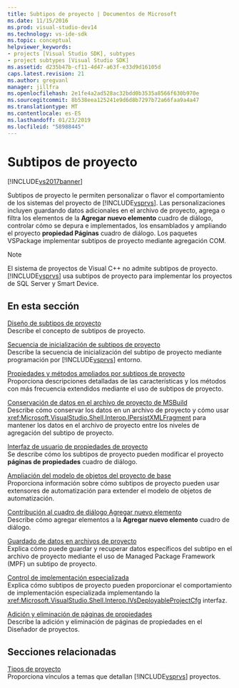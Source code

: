 ```yaml
---
title: Subtipos de proyecto | Documentos de Microsoft
ms.date: 11/15/2016
ms.prod: visual-studio-dev14
ms.technology: vs-ide-sdk
ms.topic: conceptual
helpviewer_keywords:
- projects [Visual Studio SDK], subtypes
- project subtypes [Visual Studio SDK]
ms.assetid: d235b47b-cf11-4d47-a63f-e33d9d16105d
caps.latest.revision: 21
ms.author: gregvanl
manager: jillfra
ms.openlocfilehash: 2e1fe4a2ad528ac32bdd0b3535a8566f630b970e
ms.sourcegitcommit: 8b538eea125241e9d6d8b7297b72a66faa9a4a47
ms.translationtype: MT
ms.contentlocale: es-ES
ms.lasthandoff: 01/23/2019
ms.locfileid: "58988445"
---
```

# <a name="project-subtypes"></a>Subtipos de proyecto
[!INCLUDE[vs2017banner](../../includes/vs2017banner.md)]

Subtipos de proyecto le permiten personalizar o flavor el comportamiento de los sistemas del proyecto de [!INCLUDE[vsprvs](../../includes/vsprvs-md.md)]. Las personalizaciones incluyen guardando datos adicionales en el archivo de proyecto, agrega o filtra los elementos de la **Agregar nuevo elemento** cuadro de diálogo, controlar cómo se depura e implementados, los ensamblados y ampliando el proyecto **propiedad Páginas** cuadro de diálogo. Los paquetes VSPackage implementar subtipos de proyecto mediante agregación COM.  
  
> [!NOTE]
>  El sistema de proyectos de Visual C++ no admite subtipos de proyecto. [!INCLUDE[vsprvs](../../includes/vsprvs-md.md)] usa subtipos de proyecto para implementar los proyectos de SQL Server y Smart Device.  
  
## <a name="in-this-section"></a>En esta sección  
 [Diseño de subtipos de proyecto](../../extensibility/internals/project-subtypes-design.md)  
 Describe el concepto de subtipos de proyecto.  
  
 [Secuencia de inicialización de subtipos de proyecto](../../extensibility/internals/initialization-sequence-of-project-subtypes.md)  
 Describe la secuencia de inicialización del subtipo de proyecto mediante programación por [!INCLUDE[vsprvs](../../includes/vsprvs-md.md)] entorno.  
  
 [Propiedades y métodos ampliados por subtipos de proyecto](../../extensibility/internals/properties-and-methods-extended-by-project-subtypes.md)  
 Proporciona descripciones detalladas de las características y los métodos con más frecuencia extendidos mediante el uso de subtipos de proyecto.  
  
 [Conservación de datos en el archivo de proyecto de MSBuild](../../extensibility/internals/persisting-data-in-the-msbuild-project-file.md)  
 Describe cómo conservar los datos en un archivo de proyecto y cómo usar <xref:Microsoft.VisualStudio.Shell.Interop.IPersistXMLFragment> para mantener los datos en el archivo de proyecto entre los niveles de agregación del subtipo de proyecto.  
  
 [Interfaz de usuario de propiedades de proyecto](../../extensibility/internals/project-property-user-interface.md)  
 Se describe cómo los subtipos de proyecto pueden modificar el proyecto **páginas de propiedades** cuadro de diálogo.  
  
 [Ampliación del modelo de objetos del proyecto de base](../../extensibility/internals/extending-the-object-model-of-the-base-project.md)  
 Proporciona información sobre cómo subtipos de proyecto pueden usar extensores de automatización para extender el modelo de objetos de automatización.  
  
 [Contribución al cuadro de diálogo Agregar nuevo elemento](../../extensibility/internals/contributing-to-the-add-new-item-dialog-box.md)  
 Describe cómo agregar elementos a la **Agregar nuevo elemento** cuadro de diálogo.  
  
 [Guardado de datos en archivos de proyecto](../../extensibility/saving-data-in-project-files.md)  
 Explica cómo puede guardar y recuperar datos específicos del subtipo en el archivo de proyecto mediante el uso de Managed Package Framework (MPF) un subtipo de proyecto.  
  
 [Control de implementación especializada](../../extensibility/internals/handling-specialized-deployment.md)  
 Explica cómo subtipos de proyecto pueden proporcionar el comportamiento de implementación especializada implementando la <xref:Microsoft.VisualStudio.Shell.Interop.IVsDeployableProjectCfg> interfaz.  
  
 [Adición y eliminación de páginas de propiedades](../../extensibility/adding-and-removing-property-pages.md)  
 Describe la adición y eliminación de páginas de propiedades en el Diseñador de proyectos.  
  
## <a name="related-sections"></a>Secciones relacionadas  
 [Tipos de proyecto](../../extensibility/internals/project-types.md)  
 Proporciona vínculos a temas que detallan [!INCLUDE[vsprvs](../../includes/vsprvs-md.md)] proyectos.
